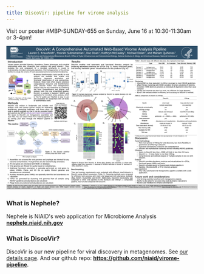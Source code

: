 ```yaml
---
title: DiscoVir: pipeline for virome analysis
---
```


Visit our poster #MBP-SUNDAY-655 on Sunday, June 16 at 10:30-11:30am or  3-4pm!

[![DiscoVir thumbnail](assets/DiscoVir_poster_FINAL.png)](assets/DiscoVir_poster_FINAL.pdf)

### What is Nephele?

Nephele is NIAID's web application for Microbiome Analysis **[nephele.niaid.nih.gov](https://nephele.niaid.nih.gov/)**

### What is DiscoVir?

DiscoVir is our new pipeline for viral discovery in metagenomes.  See [our details page](https://nephele.niaid.nih.gov/pipeline_details/discovir/). And our github repo: **https://github.com/niaid/virome-pipeline**.